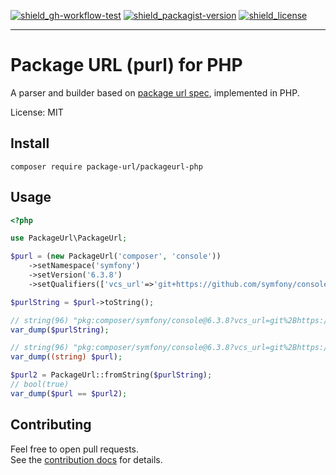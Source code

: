 [![shield_gh-workflow-test]][link_gh-workflow-test]
[![shield_packagist-version]][link_packagist]
[![shield_license]][license_file]

----

# Package URL (purl) for PHP

A parser and builder based on [package url spec],
implemented in PHP.

License: MIT

## Install

```shell
composer require package-url/packageurl-php
```

## Usage

```php
<?php

use PackageUrl\PackageUrl;

$purl = (new PackageUrl('composer', 'console'))
    ->setNamespace('symfony')
    ->setVersion('6.3.8')
    ->setQualifiers(['vcs_url'=>'git+https://github.com/symfony/console.git@v6.3.8']);

$purlString = $purl->toString();

// string(96) "pkg:composer/symfony/console@6.3.8?vcs_url=git%2Bhttps://github.com/symfony/console.git%40v6.3.8"
var_dump($purlString);

// string(96) "pkg:composer/symfony/console@6.3.8?vcs_url=git%2Bhttps://github.com/symfony/console.git%40v6.3.8"
var_dump((string) $purl);

$purl2 = PackageUrl::fromString($purlString);
// bool(true)
var_dump($purl == $purl2);
```

## Contributing

Feel free to open pull requests.  
See the [contribution docs][contributing_file] for details.


[package url spec]: https://github.com/package-url/purl-spec/blob/master/PURL-SPECIFICATION.rst

[license_file]: https://github.com/package-url/packageurl-php/blob/main/LICENSE
[contributing_file]: https://github.com/package-url/packageurl-php/blob/main/CONTRIBUTING.md

[shield_gh-workflow-test]: https://img.shields.io/github/actions/workflow/status/package-url/packageurl-php/php.yml?branch=main&?logo=GitHub&logoColor=white "build"
[shield_packagist-version]: https://img.shields.io/packagist/v/package-url/packageurl-php?logo=&logoColor=white "packagist"
[shield_license]: https://img.shields.io/github/license/package-url/packageurl-php "license"
[link_gh-workflow-test]: https://github.com/package-url/packageurl-php/actions?workflow=PHP+CI
[link_packagist]: https://packagist.org/packages/package-url/packageurl-php
